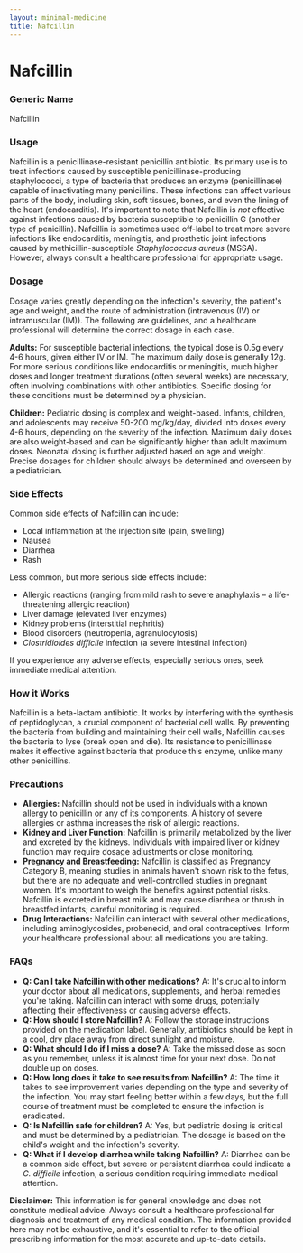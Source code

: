 ```yaml
---
layout: minimal-medicine
title: Nafcillin
---
```


# Nafcillin
### Generic Name
Nafcillin

### Usage
Nafcillin is a penicillinase-resistant penicillin antibiotic.  Its primary use is to treat infections caused by susceptible penicillinase-producing staphylococci, a type of bacteria that produces an enzyme (penicillinase) capable of inactivating many penicillins.  These infections can affect various parts of the body, including skin, soft tissues, bones, and even the lining of the heart (endocarditis).  It's important to note that Nafcillin is *not* effective against infections caused by bacteria susceptible to penicillin G (another type of penicillin).  Nafcillin is sometimes used off-label to treat more severe infections like endocarditis, meningitis, and prosthetic joint infections caused by methicillin-susceptible *Staphylococcus aureus* (MSSA).  However, always consult a healthcare professional for appropriate usage.

### Dosage
Dosage varies greatly depending on the infection's severity, the patient's age and weight, and the route of administration (intravenous (IV) or intramuscular (IM)).  The following are guidelines, and a healthcare professional will determine the correct dosage in each case.

**Adults:**  For susceptible bacterial infections, the typical dose is 0.5g every 4-6 hours, given either IV or IM.  The maximum daily dose is generally 12g. For more serious conditions like endocarditis or meningitis, much higher doses and longer treatment durations (often several weeks) are necessary, often involving combinations with other antibiotics.  Specific dosing for these conditions must be determined by a physician.

**Children:**  Pediatric dosing is complex and weight-based.  Infants, children, and adolescents may receive 50-200 mg/kg/day, divided into doses every 4-6 hours, depending on the severity of the infection.  Maximum daily doses are also weight-based and can be significantly higher than adult maximum doses. Neonatal dosing is further adjusted based on age and weight.  Precise dosages for children should always be determined and overseen by a pediatrician.


### Side Effects
Common side effects of Nafcillin can include:

* Local inflammation at the injection site (pain, swelling)
* Nausea
* Diarrhea
* Rash

Less common, but more serious side effects include:

* Allergic reactions (ranging from mild rash to severe anaphylaxis – a life-threatening allergic reaction)
* Liver damage (elevated liver enzymes)
* Kidney problems (interstitial nephritis)
* Blood disorders (neutropenia, agranulocytosis)
* *Clostridioides difficile* infection (a severe intestinal infection)


If you experience any adverse effects, especially serious ones, seek immediate medical attention.


### How it Works
Nafcillin is a beta-lactam antibiotic. It works by interfering with the synthesis of peptidoglycan, a crucial component of bacterial cell walls.  By preventing the bacteria from building and maintaining their cell walls, Nafcillin causes the bacteria to lyse (break open and die).  Its resistance to penicillinase makes it effective against bacteria that produce this enzyme, unlike many other penicillins.

### Precautions
* **Allergies:**  Nafcillin should not be used in individuals with a known allergy to penicillin or any of its components.  A history of severe allergies or asthma increases the risk of allergic reactions.
* **Kidney and Liver Function:**  Nafcillin is primarily metabolized by the liver and excreted by the kidneys.  Individuals with impaired liver or kidney function may require dosage adjustments or close monitoring.
* **Pregnancy and Breastfeeding:**  Nafcillin is classified as Pregnancy Category B, meaning studies in animals haven't shown risk to the fetus, but there are no adequate and well-controlled studies in pregnant women. It's important to weigh the benefits against potential risks.  Nafcillin is excreted in breast milk and may cause diarrhea or thrush in breastfed infants; careful monitoring is required.
* **Drug Interactions:** Nafcillin can interact with several other medications, including aminoglycosides, probenecid, and oral contraceptives.  Inform your healthcare professional about all medications you are taking.


### FAQs

* **Q: Can I take Nafcillin with other medications?** A:  It's crucial to inform your doctor about all medications, supplements, and herbal remedies you're taking.  Nafcillin can interact with some drugs, potentially affecting their effectiveness or causing adverse effects.
* **Q: How should I store Nafcillin?** A:  Follow the storage instructions provided on the medication label.  Generally, antibiotics should be kept in a cool, dry place away from direct sunlight and moisture.
* **Q: What should I do if I miss a dose?** A:  Take the missed dose as soon as you remember, unless it is almost time for your next dose.  Do not double up on doses.
* **Q: How long does it take to see results from Nafcillin?** A:  The time it takes to see improvement varies depending on the type and severity of the infection.  You may start feeling better within a few days, but the full course of treatment must be completed to ensure the infection is eradicated.
* **Q: Is Nafcillin safe for children?** A:  Yes, but pediatric dosing is critical and must be determined by a pediatrician.  The dosage is based on the child's weight and the infection's severity.
* **Q: What if I develop diarrhea while taking Nafcillin?** A:  Diarrhea can be a common side effect, but severe or persistent diarrhea could indicate a *C. difficile* infection, a serious condition requiring immediate medical attention.


**Disclaimer:** This information is for general knowledge and does not constitute medical advice. Always consult a healthcare professional for diagnosis and treatment of any medical condition.  The information provided here may not be exhaustive, and it's essential to refer to the official prescribing information for the most accurate and up-to-date details.
